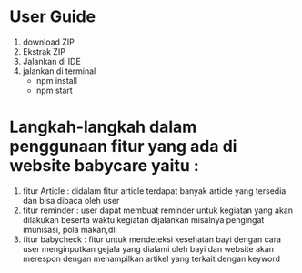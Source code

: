 # User Guide
1. download ZIP
2. Ekstrak ZIP
3. Jalankan di IDE
4. jalankan di terminal
    - npm install
    - npm start


# Langkah-langkah dalam penggunaan fitur yang ada di website babycare yaitu :
1.	fitur Article : didalam fitur article terdapat banyak article yang tersedia dan bisa dibaca oleh user
2.	fitur reminder : user dapat membuat reminder untuk kegiatan yang akan dilakukan beserta waktu kegiatan dijalankan misalnya pengingat imunisasi, pola makan,dll
3.	fitur babycheck : fitur untuk mendeteksi kesehatan bayi dengan cara user menginputkan gejala yang dialami oleh bayi dan website akan merespon dengan menampilkan   artikel yang terkait dengan keyword


